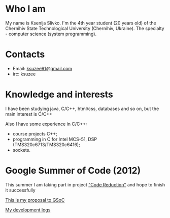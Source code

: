 # Who I am

My name is Ksenija Slivko. I'm the 4th year student (20 years old) of
the Chernihiv State Technological University (Chernihiv, Ukraine). The
specialty - computer science (system programming).

# Contacts

-   Email: <ksuzee91@gmail.com>
-   irc: ksuzee

# Knowledge and interests

I have been studying java, C/C++, html/css, databases and so on, but the
main interest is C/C++

Also I have some experience in C/C++:

-   course projects C++;
-   programming in C for Intel MCS-51, DSP (TMS320c6713/TMS320c6416);
-   sockets.

# Google Summer of Code (2012)

This summer I am taking part in project ["Code
Reduction"](/wiki/Code_Reduction.md) and hope to finish it
successfully

[This is my proposal to GSoC](Proposal.md)

[My development logs](Reports.md)
